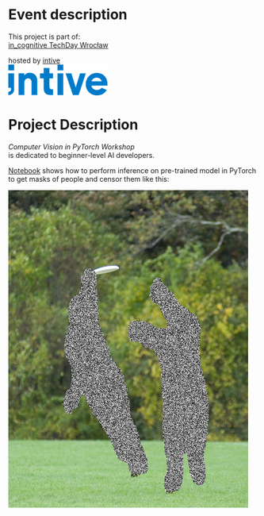 # Event description

This project is part of:  
[in_cognitive TechDay Wrocław](https://www.facebook.com/events/703140230184855/)

hosted by [intive](https://www.intive.com/)  
[![(masked)](./images/intive.png)](https://www.intive.com/)

# Project Description

*Computer Vision in PyTorch Workshop*  
is dedicated to beginner-level AI developers.  

[Notebook](./notebook.ipynb) shows how to perform inference on pre-trained model in PyTorch to get masks of people and censor them like this: 

![(masked)](./images/masked.png)
